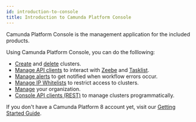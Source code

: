 ```yaml
---
id: introduction-to-console
title: Introduction to Camunda Platform Console
---
```


Camunda Platform Console is the management application for the included products.

Using Camunda Platform Console, you can do the folllowing:

- [Create](./manage-clusters/create-cluster.md) and [delete](./manage-clusters/delete-cluster.md) clusters.
- [Manage API clients](./manage-clusters/manage-api-clients.md) to interact with [Zeebe](/components/zeebe/zeebe-overview.md) and [Tasklist](/components/tasklist/introduction-to-tasklist.md).
- [Manage alerts](./manage-clusters/manage-alerts.md) to get notified when workflow errors occur.
- [Manage IP Whitelists](./manage-clusters/manage-ip-whitelists.md) to restrict access to clusters.
- [Manage](./manage-organization/organization-settings.md) your organization.
- [Console API clients (REST)](/apis-clients/console-api-reference.md) to manage clusters programmatically.

If you don't have a Camunda Platform 8 account yet, visit our [Getting Started Guide](../../guides/getting-started/).
